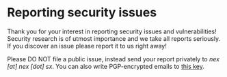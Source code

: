 # Reporting security issues

Thank you for your interest in reporting security issues and vulnerabilities! Security research is of utmost importance and we take all reports seriously. If you discover an issue please report it to us right away!

Please DO NOT file a public issue, instead send your report privately to *nex [at] nex [dot] sx*. You can also write PGP-encrypted emails to [this key](https://keybase.io/nex/pgp_keys.asc?fingerprint=05216f3b86848a303c2fe37dd166f1667359d880).
